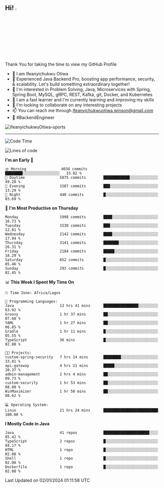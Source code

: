 <!-- BLOG-POST-LIST:START --><!-- BLOG-POST-LIST:END -->

## Hi! <img src="https://media.giphy.com/media/hvRJCLFzcasrR4ia7z/giphy.gif" width="4%"> 

Thank You for taking the time to view my GitHub Profile

- 👋 I am Ifeanyichukwu Otiwa
- 🚀 Experienced Java Backend Pro, boosting app performance, security, & scalability. Let's build something extraordinary together!
- 👀 I'm interested in Problem Solving, Java, Microservices with Spring, Spring Boot, MySQL, gRPC, REST, Kafka, git, Docker, and Kubernetes
- 🌱 I am a fast learner and I'm currently learning and improving my skills
- 💞️ I'm looking to collaborate on any interesting projects
- 📫 You can reach me through ifeanyichukwuotiwa.winson@gmail.com
- 🚀 #BackendEngineer

<p align="left" marginTop="10px"> <img src="https://komarev.com/ghpvc/?username=ifeanyichukwuOtiwa-sports&label=Profile%20views&color=0e75b6&style=for-the-badge" alt="ifeanyichukwuOtiwa-sports" /> </p>

***

<!--START_SECTION:waka-->
![Code Time](http://img.shields.io/badge/Code%20Time-2%2C064%20hrs%204%20mins-blue)

![Lines of code](https://img.shields.io/badge/From%20Hello%20World%20I%27ve%20Written-4.3%20million%20lines%20of%20code-blue)

**I'm an Early 🐤** 

```text
🌞 Morning                4038 commits        ████████░░░░░░░░░░░░░░░░░   33.82 % 
🌆 Daytime                5875 commits        ████████████░░░░░░░░░░░░░   49.20 % 
🌃 Evening                1587 commits        ███░░░░░░░░░░░░░░░░░░░░░░   13.29 % 
🌙 Night                  440 commits         █░░░░░░░░░░░░░░░░░░░░░░░░   03.69 % 
```
📅 **I'm Most Productive on Thursday** 

```text
Monday                   1998 commits        ████░░░░░░░░░░░░░░░░░░░░░   16.73 % 
Tuesday                  1530 commits        ███░░░░░░░░░░░░░░░░░░░░░░   12.81 % 
Wednesday                2142 commits        ████░░░░░░░░░░░░░░░░░░░░░   17.94 % 
Thursday                 3141 commits        ███████░░░░░░░░░░░░░░░░░░   26.31 % 
Friday                   2184 commits        █████░░░░░░░░░░░░░░░░░░░░   18.29 % 
Saturday                 652 commits         █░░░░░░░░░░░░░░░░░░░░░░░░   05.46 % 
Sunday                   293 commits         █░░░░░░░░░░░░░░░░░░░░░░░░   02.45 % 
```


📊 **This Week I Spent My Time On** 

```text
🕑︎ Time Zone: Africa/Lagos

💬 Programming Languages: 
Java                     13 hrs 41 mins      ████████████████░░░░░░░░░   63.92 % 
Groovy                   1 hr 37 mins        ██░░░░░░░░░░░░░░░░░░░░░░░   07.60 % 
YAML                     1 hr 27 mins        ██░░░░░░░░░░░░░░░░░░░░░░░   06.85 % 
Gradle                   1 hr 11 mins        █░░░░░░░░░░░░░░░░░░░░░░░░   05.55 % 
TypeScript               36 mins             █░░░░░░░░░░░░░░░░░░░░░░░░   02.88 % 

🐱‍💻 Projects: 
custom-spring-security   7 hrs 14 mins       ████████░░░░░░░░░░░░░░░░░   33.81 % 
api-gateway              4 hrs 21 mins       █████░░░░░░░░░░░░░░░░░░░░   20.37 % 
admin-management         2 hrs 4 mins        ██░░░░░░░░░░░░░░░░░░░░░░░   09.73 % 
custom-security          1 hr 53 mins        ██░░░░░░░░░░░░░░░░░░░░░░░   08.80 % 
WinMaximizer             1 hr 50 mins        ██░░░░░░░░░░░░░░░░░░░░░░░   08.62 % 

💻 Operating System: 
Linux                    21 hrs 24 mins      █████████████████████████   100.00 % 
```

**I Mostly Code in Java** 

```text
Java                     41 repos            █████████████████████░░░░   85.42 % 
TypeScript               2 repos             █░░░░░░░░░░░░░░░░░░░░░░░░   04.17 % 
HTML                     1 repo              █░░░░░░░░░░░░░░░░░░░░░░░░   02.08 % 
Shell                    1 repo              █░░░░░░░░░░░░░░░░░░░░░░░░   02.08 % 
Dockerfile               1 repo              █░░░░░░░░░░░░░░░░░░░░░░░░   02.08 % 
```




 Last Updated on 02/01/2024 01:11:58 UTC
<!--END_SECTION:waka-->

<!--
<p align="center">
![trophy](https://github-profile-trophy.vercel.app/?username=ifeanyichukwuOtiwa-sports&theme=onedark) (https://github.com/ryo-ma/github-profile-trophy)
</p>
-->

<!---
ifeanyi-otiwa/ifeanyi-otiwa is a ✨ special ✨ repository because its `README.md` (this file) appears on your GitHub profile.
You can click the Preview link to take a look at your changes.
--->
